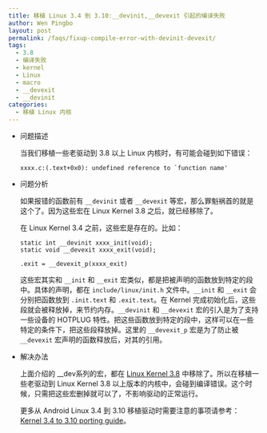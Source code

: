 ```yaml
---
title: 移植 Linux 3.4 到 3.10:__devinit,__devexit 引起的编译失败
author: Wen Pingbo
layout: post
permalink: /faqs/fixup-compile-error-with-devinit-devexit/
tags:
  - 3.8
  - 编译失败
  - kernel
  - Linux
  - macro
  - __devexit
  - __devinit
categories:
  - 移植 Linux 内核
---
```

  * 问题描述

    当我们移植一些老驱动到 3.8 以上 Linux 内核时，有可能会碰到如下错误：

        xxxx.c:(.text+0x0): undefined reference to `function name'


  * 问题分析

    如果报错的函数前有 `__devinit` 或者 `__devexit` 等宏，那么罪魁祸首的就是这个了。因为这些宏在 Linux Kernel 3.8 之后，就已经移除了。

    在 Linux Kernel 3.4 之前，这些宏是存在的。比如：

        static int __devinit xxxx_init(void);
        static void __devexit xxxx_exit(void);

        .exit = __devexit_p(xxxx_exit)


    这些宏其实和 `__init` 和 `__exit` 宏类似，都是把被声明的函数放到特定的段中。具体的声明，都在 `include/linux/init.h` 文件中。`__init` 和 `__exit` 会分别把函数放到 `.init.text` 和 `.exit.text`。在 Kernel 完成初始化后，这些段就会被释放掉，来节约内存。`__devinit` 和 `__devexit` 宏的引入是为了支持一些设备的 HOTPLUG 特性。把这些函数放到特定的段中，这样可以在一些特定的条件下，把这些段释放掉。这里的 `__devexit_p` 宏是为了防止被 `__devexit` 宏声明的函数释放后，对其的引用。

  * 解决办法

    上面介绍的 __dev系列的宏，都在 [Linux Kernel 3.8][1] 中移除了。所以在移植一些老驱动到 Linux Kernel 3.8 以上版本的内核中，会碰到编译错误。这个时候，只需把这些宏删掉就可以了，不影响驱动的正常运行。

    更多从 Android Linux 3.4 到 3.10 移植驱动时需要注意的事项请参考： [Kernel 3.4 to 3.10 porting guide][2]。




 [1]: https://git.kernel.org/cgit/linux/kernel/git/torvalds/linux.git/commit/?id=54b956b903607
 [2]: http://elinux.org/Kernel_3.4_to_3.10_porting_guide
